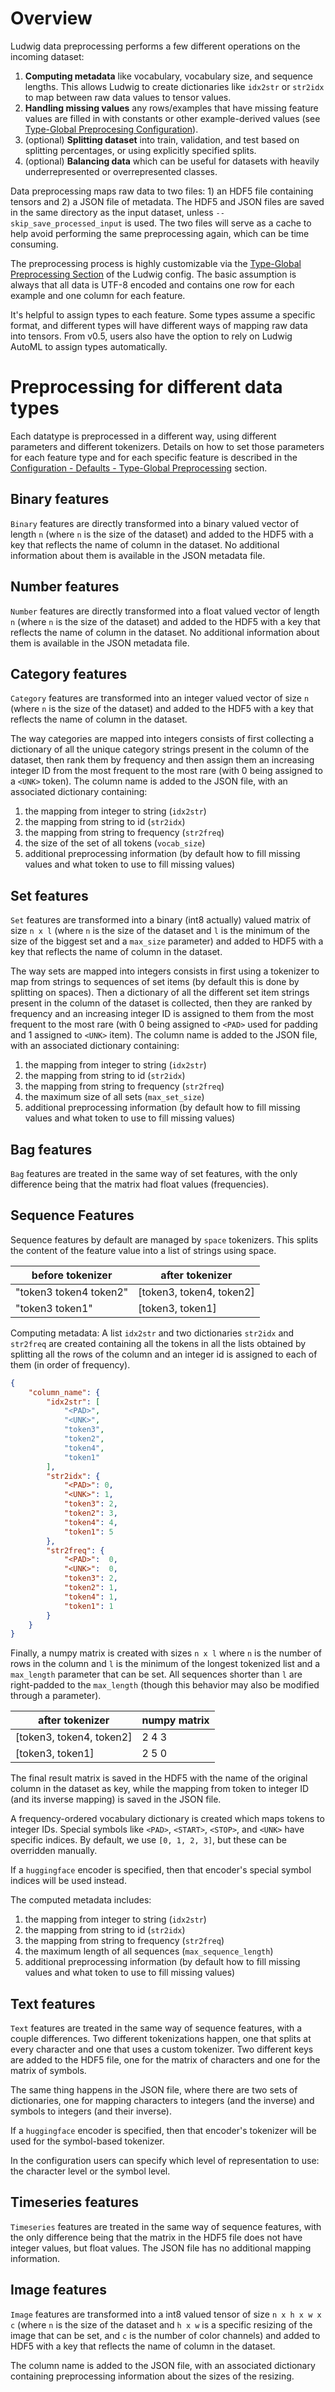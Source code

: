 # Overview

Ludwig data preprocessing performs a few different operations on the incoming dataset:

1. **Computing metadata** like vocabulary, vocabulary size, and sequence lengths. This allows Ludwig to create
   dictionaries like `idx2str` or `str2idx` to map between raw data values to tensor values.
1. **Handling missing values** any rows/examples that have missing feature values are filled in with constants or other
   example-derived values (see [Type-Global Preprocesing Configuration](../../../configuration/defaults#type-global-preprocessing)).
1. (optional) **Splitting dataset** into train, validation, and test based on splitting percentages, or using explicitly
   specified splits.
1. (optional) **Balancing data** which can be useful for datasets with heavily underrepresented or overrepresented
   classes.

Data preprocessing maps raw data to two files: 1) an HDF5 file containing tensors and 2) a JSON file of metadata.
The HDF5 and JSON files are saved in the same directory as the input dataset, unless `--skip_save_processed_input` is
used. The two files will serve as a cache to help avoid performing the same preprocessing again, which can be time
consuming.

The preprocessing process is highly customizable via the [Type-Global Preprocessing Section](../../../configuration/defaults#type-global-preprocessing) of
the Ludwig config. The basic assumption is always that all data is UTF-8 encoded and contains one row for each
example and one column for each feature.

It's helpful to assign types to each feature. Some types assume a specific format, and different types will have
different ways of mapping raw data into tensors. From v0.5, users also have the option to rely on Ludwig AutoML to
assign types automatically.

# Preprocessing for different data types

Each datatype is preprocessed in a different way, using different parameters and different tokenizers.
Details on how to set those parameters for each feature type and for each specific feature is described in the
[Configuration - Defaults - Type-Global Preprocessing](../../../configuration/defaults#type-global-preprocessing) section.

## Binary features

`Binary` features are directly transformed into a binary valued vector of length `n` (where `n` is the size of the
dataset) and added to the HDF5 with a key that reflects the name of column in the dataset. No additional information
about them is available in the JSON metadata file.

## Number features

`Number` features are directly transformed into a float valued vector of length `n` (where `n` is the size of the
dataset) and added to the HDF5 with a key that reflects the name of column in the dataset. No additional information
about them is available in the JSON metadata file.

## Category features

`Category` features are transformed into an integer valued vector of size `n` (where `n` is the size of the dataset)
and added to the HDF5 with a key that reflects the name of column in the dataset.

The way categories are mapped into integers consists of first collecting a dictionary of all the unique category
strings present in the column of the dataset, then rank them by frequency and then assign them an increasing integer ID
from the most frequent to the most rare (with 0 being assigned to a `<UNK>` token).  The column name is added to the
JSON file, with an associated dictionary containing:

1. the mapping from integer to string (`idx2str`)
1. the mapping from string to id (`str2idx`)
1. the mapping from string to frequency (`str2freq`)
1. the size of the set of all tokens (`vocab_size`)
1. additional preprocessing information (by default how to fill missing values
   and what token to use to fill missing values)

## Set features

`Set` features are transformed into a binary (int8 actually) valued matrix of size `n x l` (where `n` is the size of the
dataset and `l` is the minimum of the size of the biggest set and a `max_size` parameter) and added to HDF5 with a key
that reflects the name of column in the dataset.

The way sets are mapped into integers consists in first using a tokenizer to map from strings to sequences of set items
(by default this is done by splitting on spaces).  Then a dictionary of all the different set item strings present in
the column of the dataset is collected, then they are ranked by frequency and an increasing integer ID is assigned to
them from the most frequent to the most rare (with 0 being assigned to `<PAD>` used for padding and 1 assigned to
`<UNK>` item).  The column name is added to the JSON file, with an associated dictionary containing:

1. the mapping from integer to string (`idx2str`)
1. the mapping from string to id (`str2idx`)
1. the mapping from string to frequency (`str2freq`)
1. the maximum size of all sets (`max_set_size`)
1. additional preprocessing information (by default how to fill missing values
   and what token to use to fill missing values)

## Bag features

`Bag` features are treated in the same way of set features, with the only difference being that the matrix had float
values (frequencies).

## Sequence Features

Sequence features by default are managed by `space` tokenizers. This splits the content of the feature value into a list
of strings using space.

| before tokenizer       | after tokenizer            |
| ---------------------- | -------------------------- |
| "token3 token4 token2" | \[token3, token4, token2\] |
| "token3 token1"        | \[token3, token1\]         |

Computing metadata: A list `idx2str` and two dictionaries `str2idx` and `str2freq` are created containing all the tokens
in all the lists obtained by splitting all the rows of the column and an integer id is assigned to each of them (in
order of frequency).

```json
{
    "column_name": {
        "idx2str": [
            "<PAD>",
            "<UNK>",
            "token3",
            "token2",
            "token4",
            "token1"
        ],
        "str2idx": {
            "<PAD>": 0,
            "<UNK>": 1,
            "token3": 2,
            "token2": 3,
            "token4": 4,
            "token1": 5
        },
        "str2freq": {
            "<PAD>":  0,
            "<UNK>":  0,
            "token3": 2,
            "token2": 1,
            "token4": 1,
            "token1": 1
        }
    }
}
```

Finally, a numpy matrix is created with sizes `n x l` where `n` is the number of rows in the column and `l` is the
minimum of the longest tokenized list and a `max_length` parameter that can be set. All sequences shorter than `l` are
right-padded to the `max_length` (though this behavior may also be modified through a parameter).

| after tokenizer            | numpy matrix |
| -------------------------- | ------------ |
| \[token3, token4, token2\] | 2 4 3        |
| \[token3, token1\]         | 2 5 0        |

The final result matrix is saved in the HDF5 with the name of the original column in the dataset as key, while the
mapping from token to integer ID (and its inverse mapping) is saved in the JSON file.

A frequency-ordered vocabulary dictionary is created which maps tokens to integer IDs. Special symbols like `<PAD>`,
`<START>`, `<STOP>`, and `<UNK>` have specific indices. By default, we use `[0, 1, 2, 3]`, but these can be overridden
manually.

If a `huggingface` encoder is specified, then that encoder's special symbol indices will be used instead.

The computed metadata includes:

1. the mapping from integer to string (`idx2str`)
1. the mapping from string to id (`str2idx`)
1. the mapping from string to frequency (`str2freq`)
1. the maximum length of all sequences (`max_sequence_length`)
1. additional preprocessing information (by default how to fill missing values
   and what token to use to fill missing values)

## Text features

`Text` features are treated in the same way of sequence features, with a couple differences. Two different tokenizations
happen, one that splits at every character and one that uses a custom tokenizer. Two different keys are added to the
HDF5 file, one for the matrix of characters and one for the matrix of symbols.

The same thing happens in the JSON file, where there are two sets of dictionaries, one for mapping characters to
integers (and the inverse) and symbols to integers (and their inverse).

If a `huggingface` encoder is specified, then that encoder's tokenizer will be used for the symbol-based tokenizer.

In the configuration users can specify which level of representation to use: the character level or the symbol level.

## Timeseries features

`Timeseries` features are treated in the same way of sequence features, with the only difference being that the matrix
in the HDF5 file does not have integer values, but float values. The JSON file has no additional mapping information.

## Image features

`Image` features are transformed into a int8 valued tensor of size `n x h x w x c` (where `n` is the size of the dataset
and `h x w` is a specific resizing of the image that can be set, and `c` is the number of color channels) and added to
HDF5 with a key that reflects the name of column in the dataset.

The column name is added to the JSON file, with an associated dictionary containing preprocessing information about the
sizes of the resizing.
